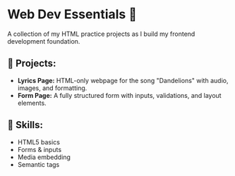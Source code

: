 # Web Dev Essentials 🚀

A collection of my HTML practice projects as I build my frontend development foundation.

## 📁 Projects:
- **Lyrics Page:** HTML-only webpage for the song "Dandelions" with audio, images, and formatting.
- **Form Page:** A fully structured form with inputs, validations, and layout elements.

## 🔧 Skills:
- HTML5 basics
- Forms & inputs
- Media embedding
- Semantic tags
